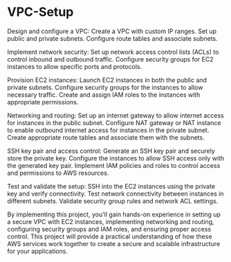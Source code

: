 # VPC-Setup

Design and configure a VPC: Create a VPC with custom IP ranges. Set up public and private subnets. Configure route tables and associate subnets.

Implement network security: Set up network access control lists (ACLs) to control inbound and outbound traffic. Configure security groups for EC2 instances to allow specific ports and protocols.

Provision EC2 instances: Launch EC2 instances in both the public and private subnets. Configure security groups for the instances to allow necessary traffic. Create and assign IAM roles to the instances with appropriate permissions.

Networking and routing: Set up an internet gateway to allow internet access for instances in the public subnet. Configure NAT gateway or NAT instance to enable outbound internet access for instances in the private subnet. Create appropriate route tables and associate them with the subnets.

SSH key pair and access control: Generate an SSH key pair and securely store the private key. Configure the instances to allow SSH access only with the generated key pair. Implement IAM policies and roles to control access and permissions to AWS resources.

Test and validate the setup: SSH into the EC2 instances using the private key and verify connectivity. Test network connectivity between instances in different subnets. Validate security group rules and network ACL settings.

By implementing this project, you'll gain hands-on experience in setting up a secure VPC with EC2 instances, implementing networking and routing, configuring security groups and IAM roles, and ensuring proper access control. This project will provide a practical understanding of how these AWS services work together to create a secure and scalable infrastructure for your applications.
